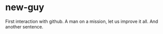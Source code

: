 # new-guy
First interaction with github.
A man on a mission, let us improve it all.
And another sentence.
